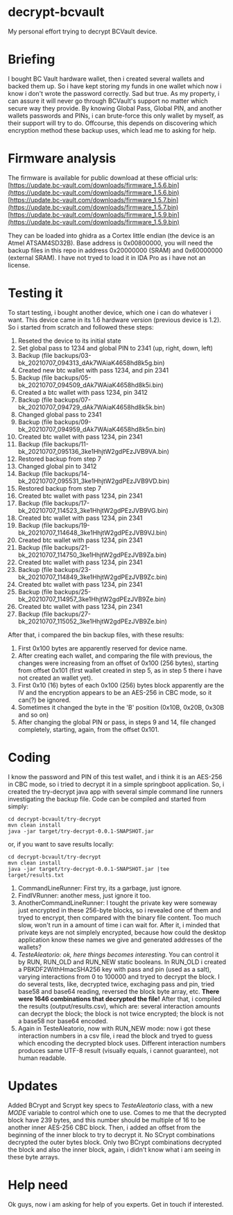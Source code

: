 # decrypt-bcvault
My personal effort trying to decrypt BCVault device.

# Briefing
I bought BC Vault hardware wallet, then i created several wallets and backed them up. So i have kept storing my funds in one wallet which now i know i don't wrote the password correctly. Sad but true.
As my property, i can assure it will never go through BCVault's support no matter which secure way they provide.
By knowing Global Pass, Global PIN, and another wallets passwords and PINs, i can brute-force this only wallet by myself, as their support will try to do.
Offcourse, this depends on discovering which encryption method these backup uses, which lead me to asking for help.

# Firmware analysis
The firmware is available for public download at these official urls:
[https://update.bc-vault.com/downloads/firmware_1.5.6.bin](https://update.bc-vault.com/downloads/firmware_1.5.6.bin)
[https://update.bc-vault.com/downloads/firmware_1.5.7.bin](https://update.bc-vault.com/downloads/firmware_1.5.7.bin)
[https://update.bc-vault.com/downloads/firmware_1.5.9.bin](https://update.bc-vault.com/downloads/firmware_1.5.9.bin)

They can be loaded into ghidra as a Cortex little endian (the device is an Atmel ATSAM4SD32B). 
Base address is 0x00800000, you will need the backup files in this repo in address 0x20000000 (SRAM) and 0x60000000 (external SRAM). I have not tryed to load it in IDA Pro as i have not an license.

# Testing it
To start testing, i bought another device, which one i can do whatever i want. This device came in its 1.6 hardware version (previous device is 1.2). So i started from scratch and followed these steps:

1. Reseted the device to its initial state
2. Set global pass to 1234 and global PIN to 2341 (up, right, down, left)
3. Backup (file backups/03-bk_20210707_094313_dAk7WAiaK4658hd8k5g.bin)
4. Created new btc wallet with pass 1234, and pin 2341
5. Backup (file backups/05-bk_20210707_094509_dAk7WAiaK4658hd8k5i.bin)
6. Created a btc wallet with pass 1234, pin 3412
7. Backup (file backups/07-bk_20210707_094729_dAk7WAiaK4658hd8k5k.bin)
8. Changed global pass to 2341
9. Backup (file backups/09-bk_20210707_094959_dAk7WAiaK4658hd8k5n.bin)
10. Created btc wallet with pass 1234, pin 2341
11. Backup (file backups/11-bk_20210707_095136_3ke1HhjtW2gdPEzJVB9VA.bin)
12. Restored backup from step 7
13. Changed global pin to 3412
14. Backup (file backups/14-bk_20210707_095531_3ke1HhjtW2gdPEzJVB9VD.bin)
15. Restored backup from step 7
16. Created btc wallet with pass 1234, pin 2341
17. Backup (file backups/17-bk_20210707_114523_3ke1HhjtW2gdPEzJVB9VG.bin)
18. Created btc wallet with pass 1234, pin 2341
19. Backup (file backups/19-bk_20210707_114648_3ke1HhjtW2gdPEzJVB9VJ.bin)
20. Created btc wallet with pass 1234, pin 2341
21. Backup (file backups/21-bk_20210707_114750_3ke1HhjtW2gdPEzJVB9Za.bin)
22. Created btc wallet with pass 1234, pin 2341
23. Backup (file backups/23-bk_20210707_114849_3ke1HhjtW2gdPEzJVB9Zc.bin)
24. Created btc wallet with pass 1234, pin 2341
25. Backup (file backups/25-bk_20210707_114957_3ke1HhjtW2gdPEzJVB9Ze.bin)
26. Created btc wallet with pass 1234, pin 2341
27. Backup (file backups/27-bk_20210707_115052_3ke1HhjtW2gdPEzJVB9Ze.bin)

After that, i compared the bin backup files, with these results:
1. First 0x100 bytes are apparently reserved for device name.
2. After creating each wallet, and comparing the file with previous, the changes were increasing from an offset of 0x100 (256 bytes), starting from offset 0x101 (first wallet created in step 5, as in step 5 there i have not created an wallet yet).
2. First 0x10 (16) bytes of each 0x100 (256) bytes block apparently are the IV and the encryption appears to be an AES-256 in CBC mode, so it can(?) be ignored.
3. Sometimes it changed the byte in the 'B' position (0x10B, 0x20B, 0x30B and so on)
4. After changing the global PIN or pass, in steps 9 and 14, file changed completely, starting, again, from the offset 0x101.

# Coding
I know the password and PIN of this test wallet, and i think it is an AES-256 in CBC mode, so i tried to decrypt it in a simple springboot application. 
So, i created the try-decrypt java app with several simple command line runners investigating the backup file.
Code can be compiled and started from simply:
```console
cd decrypt-bcvault/try-decrypt
mvn clean install
java -jar target/try-decrypt-0.0.1-SNAPSHOT.jar
```

or, if you want to save results locally:
```console
cd decrypt-bcvault/try-decrypt
mvn clean install
java -jar target/try-decrypt-0.0.1-SNAPSHOT.jar |tee target/results.txt
```

1. CommandLineRunner: First try, its a garbage, just ignore.
2. FindIVRunner: another mess, just ignore it too.
3. AnotherCommandLineRunner: I tought the private key were someway just encrypted in these 256-byte blocks, so i revealed one of them and tryed to encrypt, then compared with the binary file content. Too much slow, won't run in a amount of time i can wait for. After it, i minded that private keys are not simplely encrypted, because how could the desktop application know these names we give and generated addresses of the wallets?
4. *TesteAleatorio: ok, here things becomes interesting*. You can control it by RUN, RUN_OLD and RUN_NEW static booleans. In RUN_OLD i created a PBKDF2WithHmacSHA256 key with pass and pin (used as a salt), varying interactions from 0 to 100000 and tryed to decrypt the block. I do several tests, like, decrypted twice, exchaging pass and pin, tried base58 and base64 reading, reversed the block byte array, etc. **There were 1646 combinations that decrypted the file!** After that, i compiled the results (output/results.csv), which are: several interaction amounts can decrypt the block; the block is not twice encrypted; the block is not a base58 nor base64 encoded.
5. Again in TesteAleatorio, now with RUN_NEW mode: now i got these interaction numbers in a csv file, i read the block and tryed to guess which encoding the decrypted block uses. Different interaction numbers produces same UTF-8 result (visually equals, i cannot guarantee), not human readable.

# Updates
Added BCrypt and Scrypt key specs to *TesteAleatorio* class, with a new *MODE* variable to control which one to use. 
Comes to me that the decrypted block have 239 bytes, and this number should be multiple of 16 to be another inner AES-256 CBC block. 
Then, i added an offset from the beginning of the inner block to try to decrypt it.
No SCrypt combinations decrypted the outer bytes block.
Only two BCrypt combinations decrypted the block and also the inner block, again, i didn't know what i am seeing in these byte arrays.

# Help need
Ok guys, now i am asking for help of you experts. Get in touch if interested.

